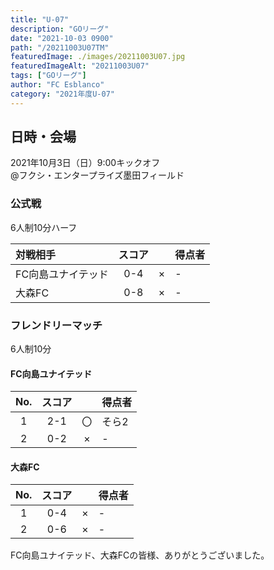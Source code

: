 ```yaml
---
title: "U-07"
description: "GOリーグ"
date: "2021-10-03 0900"
path: "/20211003U07TM"
featuredImage: ./images/20211003U07.jpg
featuredImageAlt: "20211003U07"
tags: ["GOリーグ"]
author: "FC Esblanco"
category: "2021年度U-07"
---
```


## 日時・会場

2021年10月3日（日）9:00キックオフ<br>
@フクシ・エンタープライズ墨田フィールド

### 公式戦

6人制10分ハーフ

| 対戦相手| スコア |   | 得点者  |
|:----|:------:|:-:|:--------|
| FC向島ユナイテッド| 0-4 | × |-|
| 大森FC| 0-8 | × |-|

### フレンドリーマッチ

6人制10分

#### FC向島ユナイテッド

| No.| スコア |   | 得点者  |
|:--:|:------:|:-:|:--------|
| 1  | 2-1 | 〇 |そら2|
| 2  | 0-2 | × |-|

#### 大森FC

| No.| スコア |   | 得点者  |
|:--:|:------:|:-:|:--------|
| 1  | 0-4 | × |-|
| 2  | 0-6 | × |-|


FC向島ユナイテッド、大森FCの皆様、ありがとうございました。